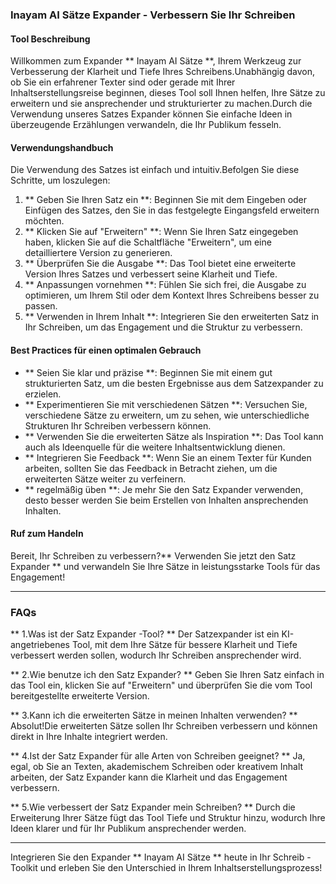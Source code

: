 ### Inayam AI Sätze Expander - Verbessern Sie Ihr Schreiben

#### Tool Beschreibung
Willkommen zum Expander ** Inayam AI Sätze **, Ihrem Werkzeug zur Verbesserung der Klarheit und Tiefe Ihres Schreibens.Unabhängig davon, ob Sie ein erfahrener Texter sind oder gerade mit Ihrer Inhaltserstellungsreise beginnen, dieses Tool soll Ihnen helfen, Ihre Sätze zu erweitern und sie ansprechender und strukturierter zu machen.Durch die Verwendung unseres Satzes Expander können Sie einfache Ideen in überzeugende Erzählungen verwandeln, die Ihr Publikum fesseln.

#### Verwendungshandbuch
Die Verwendung des Satzes ist einfach und intuitiv.Befolgen Sie diese Schritte, um loszulegen:

1. ** Geben Sie Ihren Satz ein **: Beginnen Sie mit dem Eingeben oder Einfügen des Satzes, den Sie in das festgelegte Eingangsfeld erweitern möchten.
2. ** Klicken Sie auf "Erweitern" **: Wenn Sie Ihren Satz eingegeben haben, klicken Sie auf die Schaltfläche "Erweitern", um eine detailliertere Version zu generieren.
3. ** Überprüfen Sie die Ausgabe **: Das Tool bietet eine erweiterte Version Ihres Satzes und verbessert seine Klarheit und Tiefe.
4. ** Anpassungen vornehmen **: Fühlen Sie sich frei, die Ausgabe zu optimieren, um Ihrem Stil oder dem Kontext Ihres Schreibens besser zu passen.
5. ** Verwenden in Ihrem Inhalt **: Integrieren Sie den erweiterten Satz in Ihr Schreiben, um das Engagement und die Struktur zu verbessern.

#### Best Practices für einen optimalen Gebrauch
- ** Seien Sie klar und präzise **: Beginnen Sie mit einem gut strukturierten Satz, um die besten Ergebnisse aus dem Satzexpander zu erzielen.
- ** Experimentieren Sie mit verschiedenen Sätzen **: Versuchen Sie, verschiedene Sätze zu erweitern, um zu sehen, wie unterschiedliche Strukturen Ihr Schreiben verbessern können.
- ** Verwenden Sie die erweiterten Sätze als Inspiration **: Das Tool kann auch als Ideenquelle für die weitere Inhaltsentwicklung dienen.
- ** Integrieren Sie Feedback **: Wenn Sie an einem Texter für Kunden arbeiten, sollten Sie das Feedback in Betracht ziehen, um die erweiterten Sätze weiter zu verfeinern.
- ** regelmäßig üben **: Je mehr Sie den Satz Expander verwenden, desto besser werden Sie beim Erstellen von Inhalten ansprechenden Inhalten.

#### Ruf zum Handeln
Bereit, Ihr Schreiben zu verbessern?** Verwenden Sie jetzt den Satz Expander ** und verwandeln Sie Ihre Sätze in leistungsstarke Tools für das Engagement!

---

### FAQs

** 1.Was ist der Satz Expander -Tool? **
Der Satzexpander ist ein KI-angetriebenes Tool, mit dem Ihre Sätze für bessere Klarheit und Tiefe verbessert werden sollen, wodurch Ihr Schreiben ansprechender wird.

** 2.Wie benutze ich den Satz Expander? **
Geben Sie Ihren Satz einfach in das Tool ein, klicken Sie auf "Erweitern" und überprüfen Sie die vom Tool bereitgestellte erweiterte Version.

** 3.Kann ich die erweiterten Sätze in meinen Inhalten verwenden? **
Absolut!Die erweiterten Sätze sollen Ihr Schreiben verbessern und können direkt in Ihre Inhalte integriert werden.

** 4.Ist der Satz Expander für alle Arten von Schreiben geeignet? **
Ja, egal, ob Sie an Texten, akademischem Schreiben oder kreativem Inhalt arbeiten, der Satz Expander kann die Klarheit und das Engagement verbessern.

** 5.Wie verbessert der Satz Expander mein Schreiben? **
Durch die Erweiterung Ihrer Sätze fügt das Tool Tiefe und Struktur hinzu, wodurch Ihre Ideen klarer und für Ihr Publikum ansprechender werden.

---

Integrieren Sie den Expander ** Inayam AI Sätze ** heute in Ihr Schreib -Toolkit und erleben Sie den Unterschied in Ihrem Inhaltserstellungsprozess!